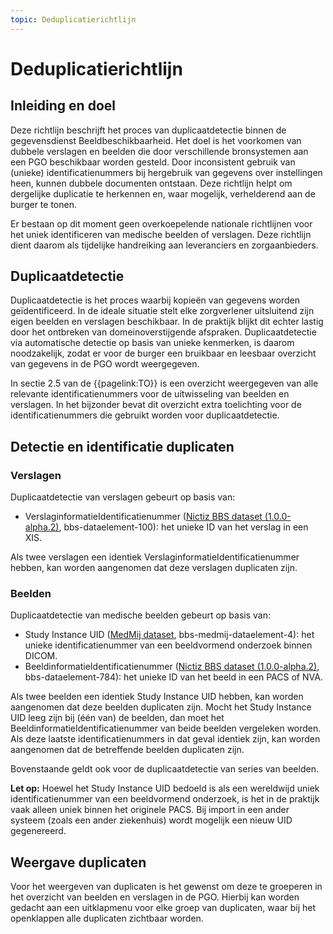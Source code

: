 ```yaml
---
topic: Deduplicatierichtlijn
---
```


# Deduplicatierichtlijn

## Inleiding en doel
Deze richtlijn beschrijft het proces van duplicaatdetectie binnen de gegevensdienst Beeldbeschikbaarheid. Het doel is het voorkomen van dubbele verslagen en beelden die door verschillende bronsystemen aan een PGO beschikbaar worden gesteld. Door inconsistent gebruik van (unieke) identificatienummers bij hergebruik van gegevens over instellingen heen, kunnen dubbele documenten ontstaan. Deze richtlijn helpt om dergelijke duplicatie te herkennen en, waar mogelijk, verhelderend aan de burger te tonen.

Er bestaan op dit moment geen overkoepelende nationale richtlijnen voor het uniek identificeren van medische beelden of verslagen. Deze richtlijn dient daarom als tijdelijke handreiking aan leveranciers en zorgaanbieders.

## Duplicaatdetectie
Duplicaatdetectie is het proces waarbij kopieën van gegevens worden geïdentificeerd. In de ideale situatie stelt elke zorgverlener uitsluitend zijn eigen beelden en verslagen beschikbaar. In de praktijk blijkt dit echter lastig door het ontbreken van domeinoverstijgende afspraken. Duplicaatdetectie via automatische detectie op basis van unieke kenmerken, is daarom noodzakelijk, zodat er voor de burger een bruikbaar en leesbaar overzicht van gegevens in de PGO wordt weergegeven.

In sectie 2.5 van de {{pagelink:TO}} is een overzicht weergegeven van alle relevante identificatienummers voor de uitwisseling van beelden en verslagen. In het bijzonder bevat dit overzicht extra toelichting voor de identificatienummers die gebruikt worden voor duplicaatdetectie. 

## Detectie en identificatie duplicaten 

### Verslagen  
Duplicaatdetectie van verslagen gebeurt op basis van: 
- VerslaginformatieIdentificatienummer ([Nictiz BBS dataset (1.0.0-alpha.2)](https://decor.nictiz.nl/pub/bbs/bbs-html-20240208T092809/ds-2.16.840.1.113883.2.4.3.11.60.133.1.1-2022-03-09T122352.html), bbs-dataelement-100): het unieke ID van het verslag in een XIS.

Als twee verslagen een identiek VerslaginformatieIdentificatienummer hebben, kan worden aangenomen dat deze verslagen duplicaten zijn. 

### Beelden 
Duplicaatdetectie van medische beelden gebeurt op basis van:
- Study Instance UID ([MedMij dataset](https://github.com/Stichting-MedMij/MedMij-R4-ImageAvailability/blob/main/dataset/Dataset_MedMij_Beeldbeschikbaarheid_1.0.0-rc.1.xlsx), bbs-medmij-dataelement-4): het unieke identificatienummer van een beeldvormend onderzoek binnen DICOM.
- BeeldinformatieIdentificatienummer ([Nictiz BBS dataset (1.0.0-alpha.2)](https://decor.nictiz.nl/pub/bbs/bbs-html-20240208T092809/ds-2.16.840.1.113883.2.4.3.11.60.133.1.1-2022-03-09T122352.html), bbs-dataelement-784): het unieke ID van het beeld in een PACS of NVA.

Als twee beelden een identiek Study Instance UID hebben, kan worden aangenomen dat deze beelden duplicaten zijn. Mocht het Study Instance UID leeg zijn bij (één van) de beelden, dan moet het BeeldinformatieIdentificatienummer van beide beelden vergeleken worden. Als deze laatste identificatienummers in dat geval identiek zijn, kan worden aangenomen dat de betreffende beelden duplicaten zijn.

Bovenstaande geldt ook voor de duplicaatdetectie van series van beelden.

**Let op:** Hoewel het Study Instance UID bedoeld is als een wereldwijd uniek identificatienummer van een beeldvormend onderzoek, is het in de praktijk vaak alleen uniek binnen het originele PACS. Bij import in een ander systeem (zoals een ander ziekenhuis) wordt mogelijk een nieuw UID gegenereerd.

## Weergave duplicaten
Voor het weergeven van duplicaten is het gewenst om deze te groeperen in het overzicht van beelden en verslagen in de PGO. Hierbij kan worden gedacht aan een uitklapmenu voor elke groep van duplicaten, waar bij het openklappen alle duplicaten zichtbaar worden.